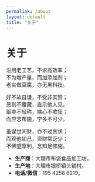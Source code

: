 ```yaml
---
permalink: /about
layout: default
title: "关于"
---
```


# 关于

沿用老工艺，不求高效率；<br>
不为增产量，而加添加剂；<br>
老实做豆腐，亦无黑科技。

好不故自谦，不受非实赞；<br>
恶则不覆藏，直示他人见。<br>
贩卖不轻称，端心不欺狂；<br>
而应念布施，宁多不可少。

虽谋世间财，亦不过贪求；<br>
而观他如己，资财常乏少；<br>
不悕望厚利，念知足修施。

<ul>
  <li><b>生产商</b>：大理市布袋食品加工坊。</li>
  <li><b>生产地</b>：大理市银桥镇头铺村。</li>
  <li><b>电话/微信</b>：195 4258 6219。</li>
</ul>
